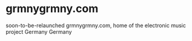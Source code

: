 grmnygrmny.com
==============

soon-to-be-relaunched grmnygrmny.com, home of the electronic music project Germany Germany